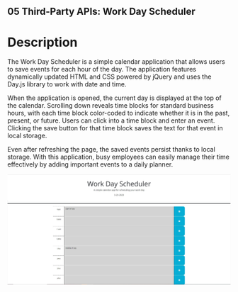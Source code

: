 ## 05 Third-Party APIs: Work Day Scheduler
# Description
The Work Day Scheduler is a simple calendar application that allows users to save events for each hour of the day. The application features dynamically updated HTML and CSS powered by jQuery and uses the Day.js library to work with date and time.

When the application is opened, the current day is displayed at the top of the calendar. Scrolling down reveals time blocks for standard business hours, with each time block color-coded to indicate whether it is in the past, present, or future. Users can click into a time block and enter an event. Clicking the save button for that time block saves the text for that event in local storage.

Even after refreshing the page, the saved events persist thanks to local storage. With this application, busy employees can easily manage their time effectively by adding important events to a daily planner.

<img src="samplePic.jpg">